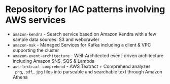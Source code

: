 # Repository for IAC patterns involving AWS services

* `amazon-kendra` - Search service based on Amazon Kendra with a few sample data sources: S3 and webcrawler
* `amazon-msk` - Managed Services for Kafka including a client & VPC supporting the cluster
* `amazon-event-architecture` - Well-Architected event-driven architecture including Amazon SNS, SQS & Lambda
* `aws-textract-comprehend` - AWS Textract + Comprehend analyzes `.png`,`.pdf`,`.jpg` files into parseable and searchable text through Amazon Athena
